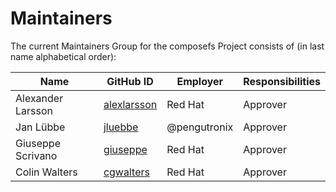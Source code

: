 # Maintainers

The current Maintainers Group for the composefs Project consists of (in last name alphabetical order):

| Name              | GitHub ID                                      | Employer        | Responsibilities |
| ----              | ----                                           | ----            | ----             |
| Alexander Larsson | [alexlarsson](https://github.com/alexlarsson)  | Red Hat         | Approver         |
| Jan Lübbe         | [jluebbe](https://github.com/jluebbe)          | @pengutronix    | Approver         |
| Giuseppe Scrivano | [giuseppe](https://github.com/giuseppe)        | Red Hat         | Approver         |
| Colin Walters     | [cgwalters](https://github.com/cgwalters)      | Red Hat         | Approver         |
